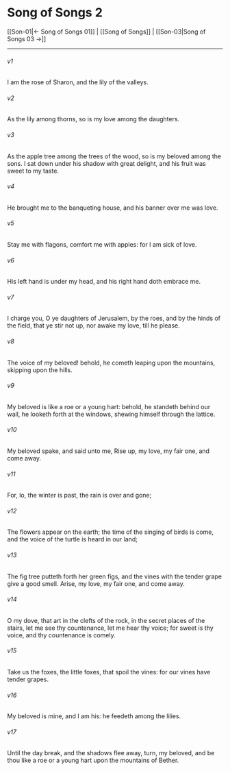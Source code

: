 # Song of Songs 2

[[Son-01|← Song of Songs 01]] | [[Song of Songs]] | [[Son-03|Song of Songs 03 →]]
***

###### v1
I am the rose of Sharon, and the lily of the valleys.
###### v2
As the lily among thorns, so is my love among the daughters.
###### v3
As the apple tree among the trees of the wood, so is my beloved among the sons. I sat down under his shadow with great delight, and his fruit was sweet to my taste.
###### v4
He brought me to the banqueting house, and his banner over me was love.
###### v5
Stay me with flagons, comfort me with apples: for I am sick of love.
###### v6
His left hand is under my head, and his right hand doth embrace me.
###### v7
I charge you, O ye daughters of Jerusalem, by the roes, and by the hinds of the field, that ye stir not up, nor awake my love, till he please.
###### v8
The voice of my beloved! behold, he cometh leaping upon the mountains, skipping upon the hills.
###### v9
My beloved is like a roe or a young hart: behold, he standeth behind our wall, he looketh forth at the windows, shewing himself through the lattice.
###### v10
My beloved spake, and said unto me, Rise up, my love, my fair one, and come away.
###### v11
For, lo, the winter is past, the rain is over and gone;
###### v12
The flowers appear on the earth; the time of the singing of birds is come, and the voice of the turtle is heard in our land;
###### v13
The fig tree putteth forth her green figs, and the vines with the tender grape give a good smell. Arise, my love, my fair one, and come away.
###### v14
O my dove, that art in the clefts of the rock, in the secret places of the stairs, let me see thy countenance, let me hear thy voice; for sweet is thy voice, and thy countenance is comely.
###### v15
Take us the foxes, the little foxes, that spoil the vines: for our vines have tender grapes.
###### v16
My beloved is mine, and I am his: he feedeth among the lilies.
###### v17
Until the day break, and the shadows flee away, turn, my beloved, and be thou like a roe or a young hart upon the mountains of Bether. 
